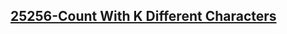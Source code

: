 <h2><a href="https://www.codingninjas.com/studio/problems/count-with-k-different-characters_1214627">25256-Count With K Different Characters